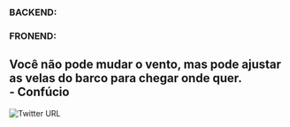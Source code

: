 <h3>BACKEND:</h3></p>

<h3>FRONEND:</h3></p>

## Você não pode mudar o vento, mas pode ajustar as velas do barco para chegar onde quer.<br> - Confúcio

![Twitter URL](https://img.shields.io/twitter/url?style=social&url=https%3A%2F%2Ftwitter.com%2Ffconeto)
